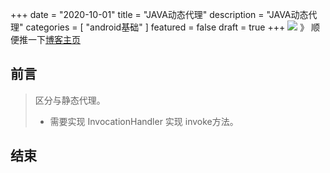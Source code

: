 +++
date = "2020-10-01"
title = "JAVA动态代理"
description = "JAVA动态代理"
categories = [
    "android基础"
]
featured = false
draft = true 
+++
![](https://gitee.com/lalalaxiaowifi/pictures/raw/master/image/%E6%97%A5%E5%B8%B8%E6%90%AC%E7%A0%96%E5%A4%B4.png)
》 顺便推一下[博客主页](http://lalalaxiaowifi.gitee.io/pictures/)
## 前言
> 区分与静态代理。
> * 需要实现 InvocationHandler 实现 invoke方法。

## 结束


